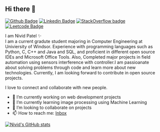 ## Hi there 👋
[![Github Badge](https://img.shields.io/badge/-nivid26-purple?style=flat&logo=github&logoColor=white&link=https://github.com/nivid26)](https://github.com/nivid26)
[![Linkedin Badge](https://img.shields.io/badge/-Nivid-blue?style=flat&logo=Linkedin&logoColor=white&link=https://www.linkedin.com/in/nividpatel/)](www.linkedin.com/in/nividpatel/)
[![StackOverflow badge](https://img.shields.io/badge/-Nivid-white?style=flat&logo=stack-overflow&logoColor=orange&link=https://stackoverflow.com/users/13728948/nivid-patel)](https://stackoverflow.com/users/13728948/nivid-patel)
[![Leetcode Badge](https://img.shields.io/badge/-nividpatel-pink?style=flat&logo=leetcode&logoColor=black&link=https://leetcode.com/nividpatel/)](https://leetcode.com/nividpatel/)



I am Nivid Patel ✨ <br>
I am a current gradute student majoring in Computer Engineering at Univiersity of Windsor. Experience with programming languages such as Python, C, C++ and Java and SQL, and proficient in different open source IDEs and Microsoft Office Tools. Also, Completed major projects in field automation using sensors interference with controller.I am passioanate about solving problems through code and learn more about new technologies. Currently, I am looking forward to contribute in open source projects.

I love to connect and collaborate with new people.


- 🔭 I’m currently working on web development projects
- 🌱 I’m currently learning image processing using Machine Learning
- 👯 I’m looking to collaborate on projects
- 📫 How to reach me: [Inbox](mailto:patelnivid@gmail.com)

[![Nivid's GitHub stats](https://github-readme-stats.vercel.app/api?username=nivid26&show_icons=true&theme=tokyonight&include_all_commits=true)](https://github.com/nivid26)


